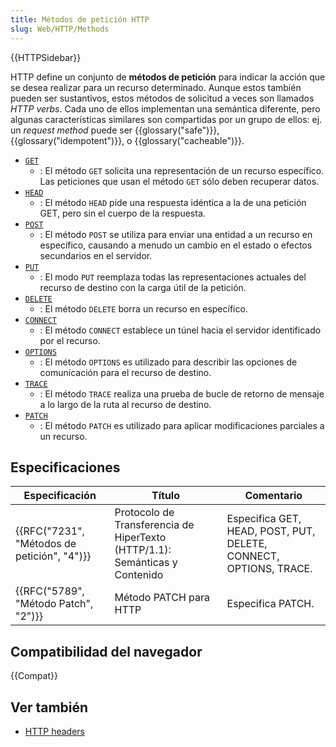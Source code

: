 ```yaml
---
title: Métodos de petición HTTP
slug: Web/HTTP/Methods
---
```


{{HTTPSidebar}}

HTTP define un conjunto de **métodos de petición** para indicar la acción que se desea realizar para un recurso determinado. Aunque estos también pueden ser sustantivos, estos métodos de solicitud a veces son llamados _HTTP verbs_. Cada uno de ellos implementan una semántica diferente, pero algunas características similares son compartidas por un grupo de ellos: ej. un _request method_ puede ser {{glossary("safe")}}, {{glossary("idempotent")}}, o {{glossary("cacheable")}}.

- [`GET`](/es/docs/Web/HTTP/Methods/GET)
  - : El método `GET` solicita una representación de un recurso específico. Las peticiones que usan el método `GET` sólo deben recuperar datos.
- [`HEAD`](/es/docs/Web/HTTP/Methods/HEAD)
  - : El método `HEAD` pide una respuesta idéntica a la de una petición GET, pero sin el cuerpo de la respuesta.
- [`POST`](/es/docs/Web/HTTP/Methods/POST)
  - : El método `POST` se utiliza para enviar una entidad a un recurso en específico, causando a menudo un cambio en el estado o efectos secundarios en el servidor.
- [`PUT`](/es/docs/Web/HTTP/Methods/PUT)
  - : El modo `PUT` reemplaza todas las representaciones actuales del recurso de destino con la carga útil de la petición.
- [`DELETE`](/es/docs/Web/HTTP/Methods/DELETE)
  - : El método `DELETE` borra un recurso en específico.
- [`CONNECT`](/es/docs/Web/HTTP/Methods/CONNECT)
  - : El método `CONNECT` establece un túnel hacia el servidor identificado por el recurso.
- [`OPTIONS`](/es/docs/Web/HTTP/Methods/OPTIONS)
  - : El método `OPTIONS` es utilizado para describir las opciones de comunicación para el recurso de destino.
- [`TRACE`](/es/docs/Web/HTTP/Methods/TRACE)
  - : El método `TRACE` realiza una prueba de bucle de retorno de mensaje a lo largo de la ruta al recurso de destino.
- [`PATCH`](/es/docs/Web/HTTP/Methods/PATCH)
  - : El método `PATCH` es utilizado para aplicar modificaciones parciales a un recurso.

## Especificaciones

| Especificación                              | Título                                                                      | Comentario                                                        |
| ------------------------------------------- | --------------------------------------------------------------------------- | ----------------------------------------------------------------- |
| {{RFC("7231", "Métodos de petición", "4")}} | Protocolo de Transferencia de HiperTexto (HTTP/1.1): Semánticas y Contenido | Especifica GET, HEAD, POST, PUT, DELETE, CONNECT, OPTIONS, TRACE. |
| {{RFC("5789", "Método Patch", "2")}}        | Método PATCH para HTTP                                                      | Especifica PATCH.                                                 |

## Compatibilidad del navegador

{{Compat}}

## Ver también

- [HTTP headers](/es/docs/Web/HTTP/Headers)
